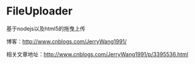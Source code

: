 FileUploader
============

基于nodejs以及html5的拖曳上传


博客：http://www.cnblogs.com/JerryWang1991/

相关文章地址：http://www.cnblogs.com/JerryWang1991/p/3395536.html
